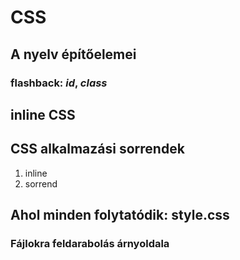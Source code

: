 # CSS

## A nyelv építőelemei

### flashback: *id*, *class*

## inline CSS

## CSS alkalmazási sorrendek

1. inline
2. sorrend

## Ahol minden folytatódik: style.css

### Fájlokra feldarabolás árnyoldala